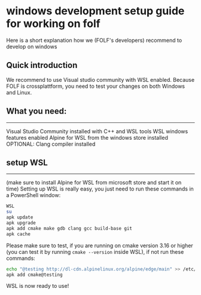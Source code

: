 # windows development setup guide for working on folf

Here is a short explanation how we (FOLF's developers) recommend to develop on windows

## Quick introduction

We recommend to use Visual studio community with WSL enabled. Because FOLF is crossplattform, you need to test your changes on both Windows and Linux.

## What you need:
---
Visual Studio Community installed with C++ and WSL tools
WSL windows features enabled
Alpine for WSL from the windows store installed
OPTIONAL: Clang compiler installed

## setup WSL
---
(make sure to install Alpine for WSL from microsoft store and start it on time)
Setting up WSL is really easy, you just need to run these commands in a PowerShell window:

```bash
WSL
su
apk update
apk upgrade
apk add cmake make gdb clang gcc build-base git
apk cache
```

Please make sure to test, if you are running on cmake version 3.16 or higher (you can test it by running `cmake --version` inside WSL), if not run these commands:

```bash
echo "@testing http://dl-cdn.alpinelinux.org/alpine/edge/main" >> /etc/apk/repositories
apk add cmake@testing
```

WSL is now ready to use!

